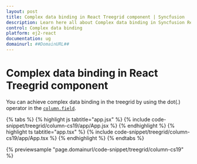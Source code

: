```yaml
---
layout: post
title: Complex data binding in React Treegrid component | Syncfusion
description: Learn here all about Complex data binding in Syncfusion React Treegrid component of Syncfusion Essential JS 2 and more.
control: Complex data binding 
platform: ej2-react
documentation: ug
domainurl: ##DomainURL##
---
```


# Complex data binding in React Treegrid component

You can achieve complex data binding in the treegrid by using the dot(.) operator in the [`column.field`](https://ej2.syncfusion.com/react/documentation/api/treegrid/column/#field).

{% tabs %}
{% highlight js tabtitle="app.jsx" %}
{% include code-snippet/treegrid/column-cs19/app/App.jsx %}
{% endhighlight %}
{% highlight ts tabtitle="app.tsx" %}
{% include code-snippet/treegrid/column-cs19/app/App.tsx %}
{% endhighlight %}
{% endtabs %}

 {% previewsample "page.domainurl/code-snippet/treegrid/column-cs19" %}